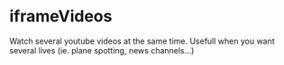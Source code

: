 # iframeVideos
Watch several youtube videos at the same time. Usefull when you want several lives (ie. plane spotting, news channels...)


